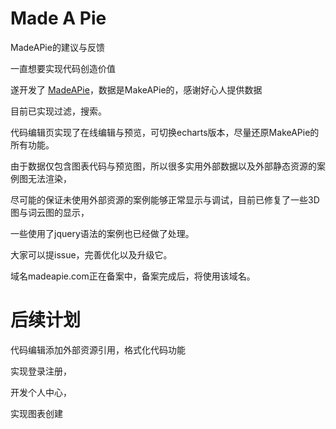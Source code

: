 # Made A Pie
MadeAPie的建议与反馈

一直想要实现代码创造价值

遂开发了 [MadeAPie](http://pie.antcode.net)，数据是MakeAPie的，感谢好心人提供数据

目前已实现过滤，搜索。

代码编辑页实现了在线编辑与预览，可切换echarts版本，尽量还原MakeAPie的所有功能。

由于数据仅包含图表代码与预览图，所以很多实用外部数据以及外部静态资源的案例图无法渲染，

尽可能的保证未使用外部资源的案例能够正常显示与调试，目前已修复了一些3D图与词云图的显示，

一些使用了jquery语法的案例也已经做了处理。

大家可以提issue，完善优化以及升级它。

域名madeapie.com正在备案中，备案完成后，将使用该域名。

# 后续计划
代码编辑添加外部资源引用，格式化代码功能

实现登录注册，

开发个人中心，

实现图表创建
